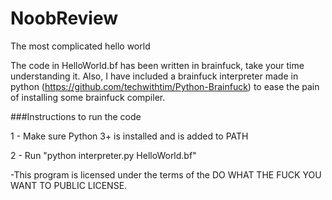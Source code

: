 # NoobReview
The most complicated hello world

The code in HelloWorld.bf has been written in brainfuck, take your time understanding it.
Also, I have included a brainfuck interpreter made in python (https://github.com/techwithtim/Python-Brainfuck)
to ease the pain of installing some brainfuck compiler.

###Instructions to run the code

1 - Make sure Python 3+ is installed and is added to PATH

2 - Run "python interpreter.py HelloWorld.bf"



-This program is licensed under the terms of the
DO WHAT THE FUCK YOU WANT TO PUBLIC LICENSE.
